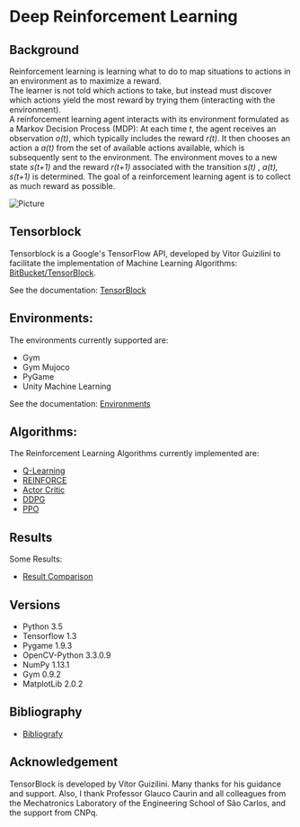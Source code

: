 # Deep Reinforcement Learning

## Background

   Reinforcement learning is learning what to do to map situations to actions in an environment as to maximize a reward.  
   The learner is not told which actions to take, but instead must discover which actions yield the most reward by trying them (interacting with the environment).  
   A reinforcement learning agent interacts with its environment formulated as a Markov Decision Process (MDP): At each time *t*, the agent receives an observation *o(t)*, which typically includes the reward *r(t)*. It then chooses an action a *a(t)* from the set of available actions available, which is subsequently sent to the environment. The environment moves to a new state *s(t+1)* and the reward *r(t+1)* associated with the transition *s(t) , a(t), s(t+1)* is determined. The goal of a reinforcement learning agent is to collect as much reward as possible.

![Picture](http://web.stanford.edu/class/cs234/images/header2.png)

## Tensorblock

Tensorblock is a Google's TensorFlow API, developed by Vitor Guizilini to facilitate the implementation of Machine Learning Algorithms: [BitBucket/TensorBlock](https://bitbucket.org/vguizilini/tensorblock/overview).  

See the documentation: [TensorBlock](docs/TensorBlock.md)

## Environments:

The environments currently supported are:

- Gym 
- Gym Mujoco
- PyGame
- Unity Machine Learning

See the documentation: [Environments](docs/Environments.md)

## Algorithms:

The Reinforcement Learning Algorithms currently implemented are:  

- [Q-Learning](docs/QLearning.md)
- [REINFORCE](docs/REINFORCE.md)
- [Actor Critic](docs/ActorCritic.md)
- [DDPG](docs/DDPG.md)
- [PPO](docs/PPO.md)

## Results

Some Results:

- [Result Comparison](statistics/comparison.md)

## Versions

- Python 3.5
- Tensorflow 1.3
- Pygame 1.9.3
- OpenCV-Python 3.3.0.9
- NumPy 1.13.1
- Gym 0.9.2
- MatplotLib 2.0.2

## Bibliography

- [Bibliografy](docs/Bibliografy.md)

## Acknowledgement

TensorBlock is developed by Vitor Guizilini. Many thanks for his guidance and support. Also, I thank Professor Glauco Caurin and all colleagues from the Mechatronics Laboratory of the Engineering School of São Carlos, and the support from CNPq.   
